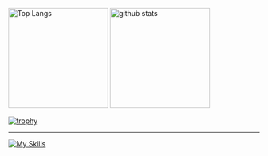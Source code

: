 <p align="left"> 
  <img alt="Top Langs" height="200px" src="https://github-readme-stats.vercel.app/api/top-langs/?username=shinnosuke1465&layout=compact&count_private=true&show_icons=true&theme=onedark" />
  <img alt="github stats" height="200px" src="https://github-readme-stats.vercel.app/api?username=shinnosuke1465&count_private=true&show_icons=true&show_icons=true&theme=onedark" />
</p>

[![trophy](https://github-profile-trophy.vercel.app?username=shinnosuke1465&row=1&column=8&margin-w=15&margin-h=15&theme=onedark&no-frame=true)](https://github.com/ryo-ma/github-profile-trophy)

---

[![My Skills](https://skillicons.dev/icons?i=js,ts,py,nextjs,react,ruby,rails,cpp,azure,vercel,postman,docker,redis,go,&theme=light)](https://skillicons.dev)
